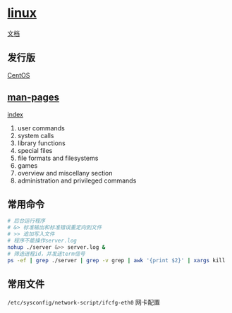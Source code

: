 # [linux](https://www.kernel.org/)

[文档](https://docs.kernel.org/)

## 发行版

[CentOS](https://www.centos.org/)

## [man-pages](https://man7.org/linux/man-pages/)

[index](https://man7.org/linux/man-pages/dir_all_by_section.html)

1. user commands
2. system calls
3. library functions
4. special files
5. file formats and filesystems
6. games
7. overview and miscellany section
8. administration and privileged commands

## 常用命令

```bash
# 后台运行程序
# &> 标准输出和标准错误重定向到文件
# >> 追加写入文件
# 程序不能操作server.log
nohup ./server &>> server.log &
# 筛选进程id，并发送term信号
ps -ef | grep ./server | grep -v grep | awk '{print $2}' | xargs kill
```

## 常用文件

`/etc/sysconfig/network-script/ifcfg-eth0` 网卡配置
